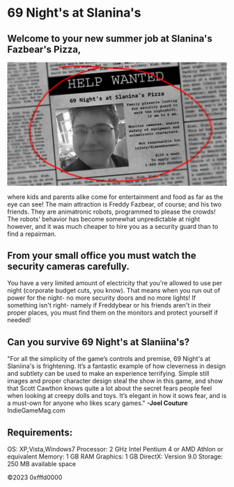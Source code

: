 # 69 Night's at Slanina's

## Welcome to your new summer job at Slanina's Fazbear's Pizza,
![69 Night's at Slanina's](newspaper.png)

where kids and parents alike come for entertainment and food as far as the eye can see! The main attraction is Freddy Fazbear, of course; and his two friends. They are animatronic robots, programmed to please the crowds! The robots' behavior has become somewhat unpredictable at night however, and it was much cheaper to hire you as a security guard than to find a repairman.


## From your small office you must watch the security cameras carefully.
You have a very limited amount of electricity that you're allowed to use per night (corporate budget cuts, you know). That means when you run out of power for the night- no more security doors and no more lights! If something isn't right- namely if Freddybear or his friends aren't in their proper places, you must find them on the monitors and protect yourself if needed!

## Can you survive 69 Night's at Slaniina's?

"For all the simplicity of the game’s controls and premise, 69 Night's at Slaniina's is frightening. It’s a fantastic example of how cleverness in design and subtlety can be used to make an experience terrifying. Simple still images and proper character design steal the show in this game, and show that Scott Cawthon knows quite a lot about the secret fears people feel when looking at creepy dolls and toys. It’s elegant in how it sows fear, and is a must-own for anyone who likes scary games." **-Joel Couture** IndieGameMag.com

## Requirements:

OS: XP,Vista,Windows7
Processor: 2 GHz Intel Pentium 4 or AMD Athlon or equivalent
Memory: 1 GB RAM
Graphics: 1 GB
DirectX: Version 9.0
Storage: 250 MB available space


©2023 0xfffd0000
